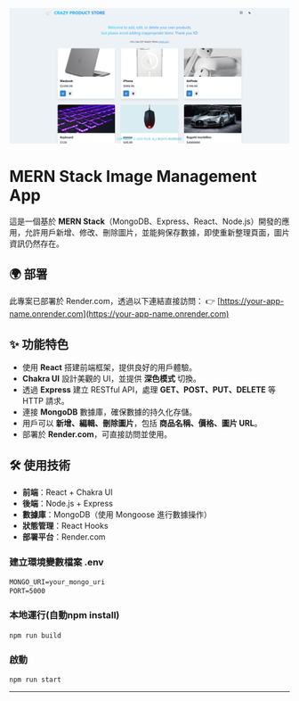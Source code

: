 ![project banner](./project-2-1.png)

# MERN Stack Image Management App

這是一個基於 **MERN Stack**（MongoDB、Express、React、Node.js）開發的應用，允許用戶新增、修改、刪除圖片，並能夠保存數據，即使重新整理頁面，圖片資訊仍然存在。

## 🌍 部署
此專案已部署於 Render.com，透過以下連結直接訪問：
👉 [https://your-app-name.onrender.com](https://your-app-name.onrender.com)

## ✨ 功能特色
- 使用 **React** 搭建前端框架，提供良好的用戶體驗。
- **Chakra UI** 設計美觀的 UI，並提供 **深色模式** 切換。
- 透過 **Express** 建立 RESTful API，處理 **GET、POST、PUT、DELETE** 等 HTTP 請求。
- 連接 **MongoDB** 數據庫，確保數據的持久化存儲。
- 用戶可以 **新增、編輯、刪除圖片**，包括 **商品名稱、價格、圖片 URL**。
- 部署於 **Render.com**，可直接訪問並使用。

## 🛠 使用技術
- **前端**：React + Chakra UI
- **後端**：Node.js + Express
- **數據庫**：MongoDB（使用 Mongoose 進行數據操作）
- **狀態管理**：React Hooks
- **部署平台**：Render.com


### 建立環境變數檔案 .env

```shell
MONGO_URI=your_mongo_uri
PORT=5000
```

### 本地運行(自動npm install)

```shell
npm run build
```

### 啟動

```shell
npm run start
```




---




